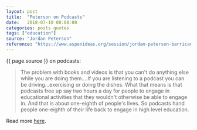 ```yaml
---
layout: post
title:  "Peterson on Podcasts"
date:   2018-07-10 08:08:00
categories: posts quotes
tags: ["education"]
source: "Jordan Peterson"
reference: "https://www.aspenideas.org/session/jordan-peterson-barricades-culture-wars"
---
```


{{ page.source }} on podcasts:

> The problem with books and videos is that you can't do anything else while you are doing them....If you are listening to a podcast you can be driving...exercising or doing the dishes.  What that means is that podcasts free up say two hours a day for people to engage in educational activities that they wouldn't otherwise be able to engage in.  And that is about one-eighth of people's lives.  So podcasts hand people one-eighth of their life back to engage in high level education.

Read more [here]({{page.reference}}).

